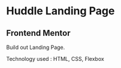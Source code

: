 # Huddle Landing Page

## Frontend Mentor

Build out Landing Page.

Technology used : HTML, CSS, Flexbox